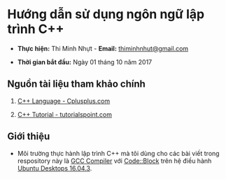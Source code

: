 # Hướng dẫn sử dụng ngôn ngữ lập trình C++

* **Thực hiện:** Thi Minh Nhựt - **Email:** thiminhnhut@gmail.com

* **Thời gian bắt đầu:** Ngày 01 tháng 10 năm 2017

## Nguồn tài liệu tham khảo chính

1. [C++ Language - Cplusplus.com](http://www.cplusplus.com/doc/tutorial/)

1. [C++ Tutorial - tutorialspoint.com](https://www.tutorialspoint.com/cplusplus/)

## Giới thiệu

* Môi trường thực hành lập trình C++ mà tôi dùng cho các bài viết trong respository này là [GCC Compiler](https://gcc.gnu.org/) với [Code::Block](http://www.codeblocks.org/) trên hệ điều hành [Ubuntu Desktops 16.04.3](https://www.ubuntu.com/desktop).

